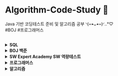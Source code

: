 # Algorithm-Code-Study 📄 <br>
Java 기반 코딩테스트 준비 및 알고리즘 공부 ◝(⑅•ᴗ•⑅)◜..°♡ <br>
#BOJ #프로그래머스 <br><br>

<details markdown="1">
<summary><strong> SQL </strong></summary>
- 프로그래머스 SQL 고득점 Kit https://programmers.co.kr/learn/challenges?tab=sql_practice_kit <br>
- HackerRank SQL https://www.hackerrank.com/domains/sql <br>
</details>

<details markdown="1">
<summary><strong>BOJ 백준 </strong></summary>
- 단계별로 풀어보기 https://www.acmicpc.net/step<br>
- 삼성 SW 역량 테스트 기출 문제 https://www.acmicpc.net/workbook/view/1152<br>
</details>

<details markdown="1">
<summary><strong>SW Expert Academy SW 역량테스트 </strong></summary>
- 모의 SW 역량테스트 https://swexpertacademy.com/main/main.do<br>
</details>

<details markdown="1">
<summary><strong> 프로그래머스 </strong></summary>
-코딩테스트 고득점 Kit https://programmers.co.kr/learn/challenges/<br>
</details>

<details markdown="1">
<summary><strong> 알고리즘 </strong></summary>
<br>
<details markdown="1">
<summary> :pencil2:브루트 포스</summary>
<br>
<table>
<tr><td> 
16968번 </td><td> 차량 번호판 1 </td></tr><tr><td>
16917번 </td><td> 양념 반 후라이드 반</td></tr><tr><td>
16922번 </td><td> 로마 숫자 만들기</td></tr><tr><td>
16924번 </td><td> 십자가 찾기</td></tr><tr><td>
16936번 </td><td> 나3곱2</td></tr><tr><td>
16937번 </td><td> 두 스티커</td></tr><tr><td>
16938번 </td><td> 캠프 준비</td></tr><tr><td>
16943번 </td><td> 숫자 재배치</td></tr><tr><td>
16637번 </td><td> 괄호 추가하기</td></tr><tr><td>
15683번 </td><td> 감시</td></tr><tr><td>
17088번 </td><td> 등차수열 변환</td></tr><tr><td>
15686번 </td><td> 치킨 배달</td></tr><tr><td>
2210번  </td><td> 숫자판 점프</td></tr><tr><td>
2422번  </td><td> 한윤정이 이탈리아에 가서 아이스크림을 사먹는데</td></tr><tr><td>
17089번 </td><td> 세 친구</td></tr><tr><td>
17406번 </td><td> 배열 돌리기 4</td></tr><tr><td>
17135번 </td><td> 캐슬 디펜스</td></tr><tr><td>
17281번 </td><td> ⚾</td></tr><tr><td>
17779번 </td><td> 게리맨더링 2</td></tr><tr><td>
17070번 </td><td> 파이프 옮기기 1</td></tr><tr><td>
17069번 </td><td> 파이프 옮기기 2</td></tr><tr><td>
16638번 </td><td> 괄호 추가하기 2</td></tr><tr><td>
17085번 </td><td> 십자가 2개 놓기</td></tr><tr><td>
17825번 </td><td> 주사위 윷놀이</td></tr><tr><td>
16987번 </td><td> 계란으로 계란치기</td></tr><tr><td>
16988번 </td><td> Baaaaaaaaaduk2 (Easy)</td></tr><tr><td>
15684번 </td><td> 사다리 조작</td></tr><tr><td>
16945번 </td><td> 매직 스퀘어로 변경하기</td></tr><tr><td>
16953번 </td><td> A → B</td></tr><tr><td>
17136번 </td><td> 색종이 붙이기</td></tr><tr><td>
17471번 </td><td> 게리맨더링</td></tr><tr><td>
16985번 </td><td> Maaaaaaaaaze</td></tr><tr><td>
17090번 </td><td> 미로 탈출하기</td></tr><tr><td>
12931번 </td><td> 두 배 더하기</td></tr><tr><td>
16958번 </td><td> 텔레포트</td></tr><tr><td>
12908번 </td><td> 텔레포트 3</td></tr><tr><td>
16957번 </td><td> 체스판 위의 공</td></tr><tr><td>
16971번 </td><td> 배열 B의 값</td></tr><tr><td>
17472번 </td><td> 다리 만들기 2</td></tr><tr><td>
14056번 </td><td> K번째 좋은 문자열</td></tr>
</table>
</details>

<details markdown="1">
<summary>:pencil2:그래프 알고리즘</summary><br>
<table>
<tr><td>
2252번 </td><td> 줄 세우기</td></tr><tr><td>
2056번 </td><td> 작업</td></tr><tr><td>
14263번 </td><td> 카드 놓기</td></tr>
</table>
</details>

<details markdown="1">
<summary>:pencil2:BFS 알고리즘</summary><br>
<table>
<tr><td>
8111번 </td><td> 0과 1</td></tr><tr><td>
17071번 </td><td> 숨바꼭질 5</td></tr><tr><td>
16973번 </td><td> 직사각형 탈출</td></tr><tr><td>
1175번 </td><td> 배달</td></tr><tr><td>
16959번 </td><td> 체스판 여행 1</td></tr><tr><td>
16952번 </td><td> 체스판 여행 2</td></tr><tr><td>
12851번 </td><td> 숨바꼭질 2</td></tr><tr><td>
9328번 </td><td> 열쇠</td></tr><tr><td>
16920번 </td><td> 확장 게임</td></tr><tr><td>
15653번 </td><td> 구슬 탈출 4</td></tr><tr><td>
15558번 </td><td> 점프 게임</td></tr><tr><td>
1385번 </td><td> 벌집</td></tr>
</table>
</details>

<details markdown="1">
<summary>:pencil2:다이나믹 프로그래밍</summary><br>
<table>
<tr><td>
1695번 </td><td> 팰린드롬 만들기</td></tr><tr><td>
11049번 </td><td> 행렬 곱셈 순서</td></tr><tr><td>
12969번 </td><td> ABC</td></tr><tr><td>
14238번 </td><td> 출근 기록</td></tr><tr><td>
12026번 </td><td> BOJ 거리</td></tr><tr><td>
12996번 </td><td> Acka</td></tr><tr><td>
2281번 </td><td> 데스노트</td></tr><tr><td>
3012번 </td><td> 올바른 괄호 문자열</td></tr><tr><td>
2616번 </td><td> 소형기관차</td></tr><tr><td>
1413번 </td><td> 박스 안의 열쇠</td></tr><tr><td>
10564번 </td><td> 팔굽혀펴기</td></tr><tr><td>
1970번 </td><td> 건배</td></tr><tr><td>
2163번 </td><td> 초콜릿 자르기</td></tr><tr><td>
12872번 </td><td> 플레이리스트</td></tr>
</table>
</details>

<details markdown="1">
<summary>:pencil2:시뮬레이션과 구현</summary><br>
<table>
<tr><td>
1913번 </td><td> 달팽이</td></tr><tr><td>
1952번 </td><td> 달팽이2</td></tr><tr><td>
1959번 </td><td> 달팽이3</td></tr><tr><td>
4577번 </td><td> 소코반</td></tr><tr><td>
2064번 </td><td> IP 주소</td></tr><tr><td>
3107번 </td><td> IPv6</td></tr><tr><td>
2571번 </td><td> 색종이 3</td></tr><tr><td>
1089번 </td><td> 스타트링크 타워</td></tr><tr><td>
20056번 </td><td> 마법사 상어와 파이어볼</td></tr><tr><td>
20057번 </td><td> 마법사 상어와 토네이도</td></tr><tr><td>
20058번 </td><td> 마법사 상어와 파이어스톰</td></tr><tr><td>
5373번 </td><td> 큐빙</td></tr>
</table>
</details>

</details>
